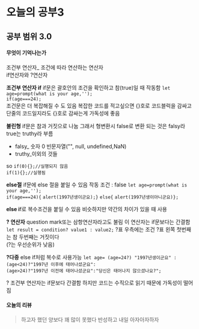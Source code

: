 ﻿# 오늘의 공부3
## 공부 범위 3.0
#### 무엇이 기억나는가

조건부 연산자_ 조건에 따라 연산하는 연산자<br/>
 if연산자와 ?연산자

**조건부 연산자 if**
if문은 괄호안의 조건을 확인하고 참(true)일 때 작동함
`let age=prompt(what is your age,'');`<br/>
`if(age===24);`<br/>
조건문은 더 복잡해질 수 도 있음 복잡한 코드를 적고싶으면 {}호로 코드블럭을 감싸고 단줄의 코드일지라도 {}호로 감싸는게 가독성에 좋음

**불린형**
if문은 참과 거짓으로 나눔 그래서 형변환시 false로 변환 되는 것은 falsy라 true는 truthy라 부름 
- falsy_ 숫자 0 빈문자열("", null, undefined,NaN)
- truthy_이외의 것들

so
`if(0){};//실행되지 않음`<br/>
`if(1){};//실행됨`<br/>

**else절**
if문에 else 절을 붙일 수 있음
작동 조건 : false
`let age=prompt(what is your age,'');`<br/>
`if(age===24){`
`alert(1997년생이군요);}`
`else{`
`alert(1997년생이아니군요)};`<br/>

**else i**f로 복수조건을 붙일 수 있음
비슷하지만 약간의 차이가 있을 때 사용

**? 연산자**
question mark또는 삼항연산자라고도 불림
이 연산자는 if문보다는 간결함
`let result = condition? value1 : value2;`
?표 우측에는 조건 ?표 왼쪽 첫번째는 참 두번째는 거짓이다<br/>
(?는 우선순위가 낮음)

**?다중**
else if처럼 복수로 사용가능
`let age= (age=24?) "1997년생이군요" :` <br/>`(age<24)?"1997년 이후에 태어나셨군요":`<br/>`(age>24)?"1997년 이전에 태어나셨군요":"당신은 태어나지 않으셨나요?";`<br/>

? 조건부 연산자는 if문보다 간결함
하지만 코드는 수직으로 읽기 때문에 가독성이 떨어짐

#### 오늘의 리뷰 
>하고자 했던 양보다 꽤 많이 못했다 반성하고 내일 아자아자하자




